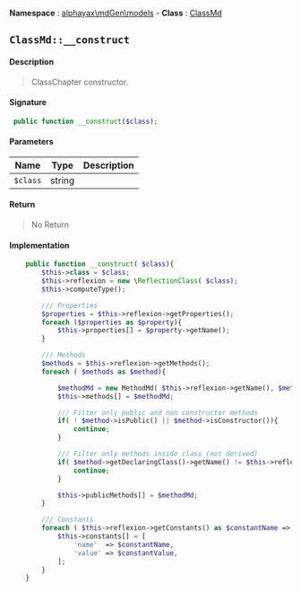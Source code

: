 **Namespace**  : [alphayax\mdGen\models](../__NAMESPACE__.md) -
**Class** : [ClassMd](__CLASS__.md)

## `ClassMd::__construct`

#### Description

> ClassChapter constructor.

#### Signature

```php
 public function __construct($class);
```

#### Parameters

| Name | Type | Description |
|---|---|---|
| `$class` | string |  |

#### Return

> No Return

#### Implementation

```php
    public function __construct( $class){
        $this->class = $class;
        $this->reflexion = new \ReflectionClass( $class);
        $this->computeType();

        /// Properties
        $properties = $this->reflexion->getProperties();
        foreach ($properties as $property){
            $this->properties[] = $property->getName();
        }

        /// Methods
        $methods = $this->reflexion->getMethods();
        foreach ( $methods as $method){

            $methodMd = new MethodMd( $this->reflexion->getName(), $method->getName());
            $this->methods[] = $methodMd;

            /// Filter only public and non constructor methods
            if( ! $method->isPublic() || $method->isConstructor()){
                continue;
            }

            /// Filter only methods inside class (not derived)
            if( $method->getDeclaringClass()->getName() != $this->reflexion->getName()){
                continue;
            }

            $this->publicMethods[] = $methodMd;
        }

        /// Constants
        foreach ( $this->reflexion->getConstants() as $constantName => $constantValue){
            $this->constants[] = [
                'name'  => $constantName,
                'value' => $constantValue,
            ];
        }
    }

```

